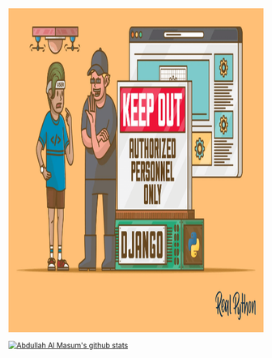 <img src="templates/python_django.png" alt="python-Django" width="1280" height="640">

[![Abdullah Al Masum's github stats](https://github-readme-stats.vercel.app/api?username=masumBhai&show_icons=true&count_private=true&theme=great-gatsby)](https://github.com/MasumBhai)

